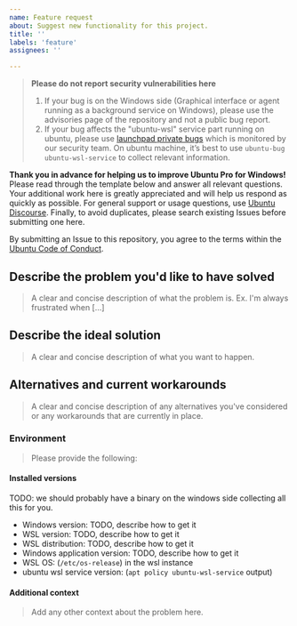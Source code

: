 ```yaml
---
name: Feature request
about: Suggest new functionality for this project.
title: ''
labels: 'feature'
assignees: ''

---
```

>**Please do not report security vulnerabilities here**
>
> 1. If your bug is on the Windows side (Graphical interface or agent running as a background service on Windows), please use the advisories page of the repository and not a public bug report.
> 1. If your bug affects the "ubuntu-wsl" service part running on ubuntu, please use [launchpad private bugs](https://bugs.launchpad.net/ubuntu/+source/ubuntu-wsl-service/+filebug) which is monitored by our security team. On ubuntu machine, it’s best to use `ubuntu-bug ubuntu-wsl-service` to collect relevant information.

**Thank you in advance for helping us to improve Ubuntu Pro for Windows!**
Please read through the template below and answer all relevant questions. Your additional work here is greatly appreciated and will help us respond as quickly as possible. For general support or usage questions, use [Ubuntu Discourse](https://discourse.ubuntu.com/c/desktop/8). Finally, to avoid duplicates, please search existing Issues before submitting one here.

By submitting an Issue to this repository, you agree to the terms within the [Ubuntu Code of Conduct](https://ubuntu.com/community/code-of-conduct).

## Describe the problem you'd like to have solved

> A clear and concise description of what the problem is. Ex. I'm always frustrated when [...]

## Describe the ideal solution

> A clear and concise description of what you want to happen.

## Alternatives and current workarounds

> A clear and concise description of any alternatives you've considered or any workarounds that are currently in place.

### Environment

> Please provide the following:

#### Installed versions

TODO: we should probably have a binary on the windows side collecting all this for you.

* Windows version: TODO, describe how to get it
* WSL version: TODO, describe how to get it
* WSL distribution: TODO, describe how to get it
* Windows application version:  TODO, describe how to get it
* WSL OS: (`/etc/os-release`) in the wsl instance
* ubuntu wsl service version: (`apt policy ubuntu-wsl-service` output)

#### Additional context

> Add any other context about the problem here.
